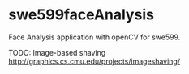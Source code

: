 # swe599faceAnalysis
Face Analysis application with openCV for swe599.

TODO:
Image-based shaving
http://graphics.cs.cmu.edu/projects/imageshaving/


